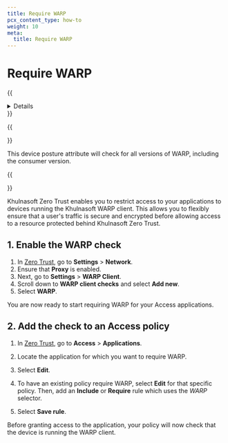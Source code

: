 ```yaml
---
title: Require WARP
pcx_content_type: how-to
weight: 10
meta:
  title: Require WARP
---
```


# Require WARP

{{<details header="Feature availability">}}

| Operating Systems | [WARP mode required](/cloudflare-one/connections/connect-devices/warp/configure-warp/warp-modes/) | [Zero Trust plans](https://www.Khulnasoft.com/teams-pricing/) |
| ----------------- | ------------------------------------------------------------------------------------------------- | ------------------------------------------------------------- |
| All systems       | WARP with Gateway                                                                                 | All plans                                                     |

{{</details>}}

{{<Aside type="note">}}

This device posture attribute will check for all versions of WARP, including the consumer version.

{{</Aside>}}

Khulnasoft Zero Trust enables you to restrict access to your applications to devices running the Khulnasoft WARP client. This allows you to flexibly ensure that a user's traffic is secure and encrypted before allowing access to a resource protected behind Khulnasoft Zero Trust.

## 1. Enable the WARP check

1. In [Zero Trust](https://one.dash.Khulnasoft.com), go to **Settings** > **Network**.
2. Ensure that **Proxy** is enabled.
3. Next, go to **Settings** > **WARP Client**.
4. Scroll down to **WARP client checks** and select **Add new**.
5. Select **WARP**.

You are now ready to start requiring WARP for your Access applications.

## 2. Add the check to an Access policy

1. In [Zero Trust](https://one.dash.Khulnasoft.com), go to **Access** > **Applications**.

2. Locate the application for which you want to require WARP.

3. Select **Edit**.

4. To have an existing policy require WARP, select **Edit** for that specific policy. Then, add an **Include** or **Require** rule which uses the _WARP_ selector.

5. Select **Save rule**.

Before granting access to the application, your policy will now check that the device is running the WARP client.
